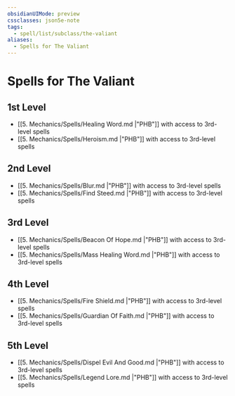 ```yaml
---
obsidianUIMode: preview
cssclasses: json5e-note
tags:
  - spell/list/subclass/the-valiant
aliases:
  - Spells for The Valiant
---
```

# Spells for The Valiant

## 1st Level

- [[5. Mechanics/Spells/Healing Word.md \|"PHB"]] with access to 3rd-level spells
- [[5. Mechanics/Spells/Heroism.md \|"PHB"]] with access to 3rd-level spells

## 2nd Level

- [[5. Mechanics/Spells/Blur.md \|"PHB"]] with access to 3rd-level spells
- [[5. Mechanics/Spells/Find Steed.md \|"PHB"]] with access to 3rd-level spells

## 3rd Level

- [[5. Mechanics/Spells/Beacon Of Hope.md \|"PHB"]] with access to 3rd-level spells
- [[5. Mechanics/Spells/Mass Healing Word.md \|"PHB"]] with access to 3rd-level spells

## 4th Level

- [[5. Mechanics/Spells/Fire Shield.md \|"PHB"]] with access to 3rd-level spells
- [[5. Mechanics/Spells/Guardian Of Faith.md \|"PHB"]] with access to 3rd-level spells

## 5th Level

- [[5. Mechanics/Spells/Dispel Evil And Good.md \|"PHB"]] with access to 3rd-level spells
- [[5. Mechanics/Spells/Legend Lore.md \|"PHB"]] with access to 3rd-level spells

